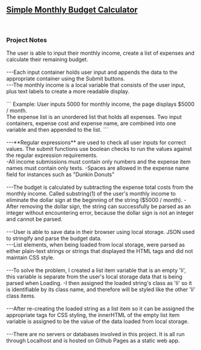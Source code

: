 
<a href = "https://soundwanders.github.io/budget/"> <h2>Simple Monthly Budget Calculator</h3> </a>
<br>
<h3>Project Notes</h3>
The user is able to input their monthly income, create a list of expenses and calculate their remaining budget.
<br><br>
---Each input container holds user input and appends the data to the appropriate container using the Submit buttons.<br>
---The monthly income is a local variable that consists of the user input, plus text labels to create a more readable display.
<br><br>
```
Example: User inputs 5000 for monthly income, the page displays $5000 / month. <br>
The expense list is an unordered list that holds all expenses. Two input containers, expense cost and expense name, are combined into one variable and then appended to the list.
```
<br><br>
---**Regular expressions** are used to check all user inputs for correct values. The submit functions use boolean checks to run the values against the regular expression requirements.<br>
  -All income submissions must contain only numbers and the expense item names must contain only texts.
  -Spaces are allowed in the expense name field for instances such as "Dunkin Donuts"
<br><br>
---The budget is calculated by subtracting the expense total costs from the monthly income. Called substring(1) of the user's monthly income to eliminate the dollar sign at the beginning of the string ($5000 / month).
  -After removing the dollar sign, the string can successfully be parsed as an integer without encountering error, because the dollar sign is not an integer and cannot be parsed.
<br><br>
---User is able to save data in their browser using local storage. JSON used to stringify and parse the budget data.
<br>
---List elements, when being loaded from local storage, were parsed as either plain-text strings or strings that displayed the HTML tags and did not maintain CSS style. 
<br><br>
---To solve the problem, I created a list item variable that is an empty 'li', this variable is separate from the user's local storage data that is being parsed when Loading.
  -I then assigned the loaded string's class as 'li' so it is identifiable by its class name, and therefore will be styled like the other 'li' class items. 
<br><br>
---After re-creating the loaded string as a list item so it can be assigned the appropriate tags for CSS styling, the innerHTML of the empty list item variable is assigned to be the value of the data loaded from local storage.
<br><br>
---There are no servers or databases involved in this project. It is all run through Localhost and is hosted on Github Pages as a static web app.
<br>
<br>
